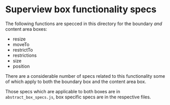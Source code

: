 # Superview box functionality specs

The following functions are specced in this directory for the boundary _and_ content area boxes:

* resize
* moveTo
* restrictTo
* restrictions
* size
* position

There are a considerable number of specs related to this functionality some of which apply to both the boundary box and the content area box. 

Those specs which are applicable to both boxes are in `abstract_box_specs.js`, box specific specs are in the respective files.
